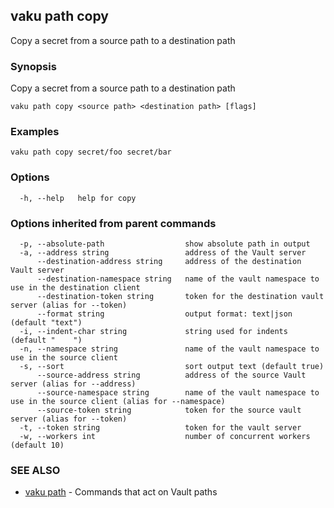 ## vaku path copy

Copy a secret from a source path to a destination path

### Synopsis

Copy a secret from a source path to a destination path

```
vaku path copy <source path> <destination path> [flags]
```

### Examples

```
vaku path copy secret/foo secret/bar
```

### Options

```
  -h, --help   help for copy
```

### Options inherited from parent commands

```
  -p, --absolute-path                  show absolute path in output
  -a, --address string                 address of the Vault server
      --destination-address string     address of the destination Vault server
      --destination-namespace string   name of the vault namespace to use in the destination client
      --destination-token string       token for the destination vault server (alias for --token)
      --format string                  output format: text|json (default "text")
  -i, --indent-char string             string used for indents (default "    ")
  -n, --namespace string               name of the vault namespace to use in the source client
  -s, --sort                           sort output text (default true)
      --source-address string          address of the source Vault server (alias for --address)
      --source-namespace string        name of the vault namespace to use in the source client (alias for --namespace)
      --source-token string            token for the source vault server (alias for --token)
  -t, --token string                   token for the vault server
  -w, --workers int                    number of concurrent workers (default 10)
```

### SEE ALSO

* [vaku path](vaku_path.md)	 - Commands that act on Vault paths

